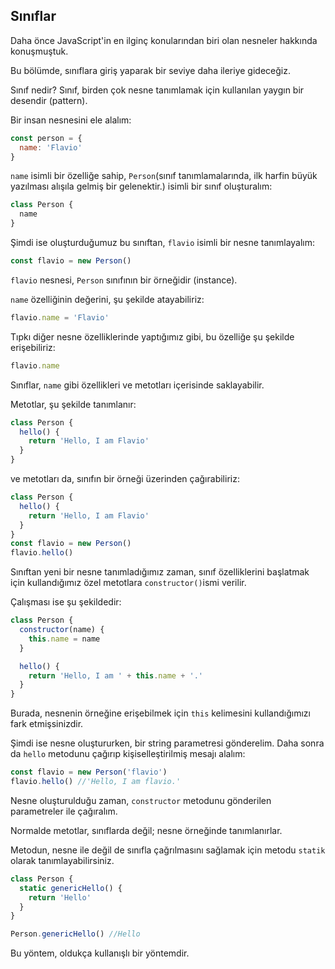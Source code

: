 
## Sınıflar

Daha önce JavaScript'in en ilginç konularından biri olan nesneler hakkında konuşmuştuk.

Bu bölümde, sınıflara giriş yaparak bir seviye daha ileriye gideceğiz.

Sınıf nedir?
Sınıf, birden çok nesne tanımlamak için kullanılan yaygın bir desendir (pattern).

Bir insan nesnesini ele alalım:


```js
const person = {
  name: 'Flavio'
}
```
`name` isimli bir özelliğe sahip, `Person`(sınıf tanımlamalarında, ilk harfin büyük yazılması alışıla gelmiş bir gelenektir.) isimli bir sınıf oluşturalım:
```js
class Person {
  name
}
```
Şimdi ise oluşturduğumuz bu sınıftan, `flavio` isimli bir nesne tanımlayalım:
```js
const flavio = new Person()
```
`flavio` nesnesi, `Person` sınıfının bir örneğidir (instance).

`name` özelliğinin değerini, şu şekilde atayabiliriz:
```js
flavio.name = 'Flavio'
```

Tıpkı diğer nesne özelliklerinde yaptığımız gibi, bu özelliğe şu şekilde erişebiliriz:
```js
flavio.name
```
Sınıflar, `name` gibi özellikleri ve metotları içerisinde saklayabilir.

Metotlar, şu şekilde tanımlanır:

```js
class Person {
  hello() {
    return 'Hello, I am Flavio'
  }
}
```
ve metotları da, sınıfın bir örneği üzerinden çağırabiliriz:
```js
class Person {
  hello() {
    return 'Hello, I am Flavio'
  }
}
const flavio = new Person()
flavio.hello()
```
Sınıftan yeni bir nesne tanımladığımız zaman, sınıf özelliklerini başlatmak için kullandığımız özel metotlara `constructor()`ismi verilir.

Çalışması ise şu şekildedir:

```js
class Person {
  constructor(name) {
    this.name = name
  }

  hello() {
    return 'Hello, I am ' + this.name + '.'
  }
}
```

Burada, nesnenin örneğine erişebilmek için `this` kelimesini kullandığımızı fark etmişsinizdir.

Şimdi ise nesne oluştururken, bir string parametresi gönderelim. Daha sonra da `hello` metodunu çağırıp kişiselleştirilmiş mesajı alalım:

```js
const flavio = new Person('flavio')
flavio.hello() //'Hello, I am flavio.'
```
Nesne oluşturulduğu zaman, `constructor` metodunu gönderilen parametreler ile çağıralım.

Normalde metotlar, sınıflarda değil; nesne örneğinde tanımlanırlar.

Metodun, nesne ile değil de sınıfla çağrılmasını sağlamak için metodu `statik` olarak tanımlayabilirsiniz.
```js
class Person {
  static genericHello() {
    return 'Hello'
  }
}

Person.genericHello() //Hello
```

Bu yöntem, oldukça kullanışlı bir yöntemdir.
